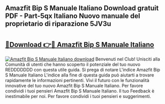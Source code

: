 ## Amazfit Bip S Manuale Italiano Download gratuit PDF - Part-5qx Italiano Nuovo manuale del proprietario di riparazione 5JV3u

# <h2><a href="http://dffijt.blite.top/?on=Amazfit+Bip+S+Manuale+Italiano">🔗Download 👉🔴 Amazfit Bip S Manuale Italiano</a></h2>

[![Amazfit Bip S Manuale Italiano download](https://i.imgur.com/lujVjoI.png)](http://dffijt.blite.top/?on=Amazfit+Bip+S+Manuale+Italiano)
Benvenuti nel Club! Unisciti alla Comunità di utenti che hanno scoperto il potenziale del tuo nuovo REDDDDDDD con questa utile guida. Si prega di notare L'indice Amazfit Bip S Manuale Italiano L'indice alla fine di questa guida può aiutarti a trovare rapidamente le informazioni pertinenti. Vivi il futuro con le funzionalità innovative del tuo nuovo Amazfit Bip S Manuale Italiano. Per favore condividi i tuoi pensieri Amazfit Bip S Manuale Italiano. Il tuo Feedback è inestimabile per noi. Per favore condividi i tuoi pensieri e suggerimenti.
